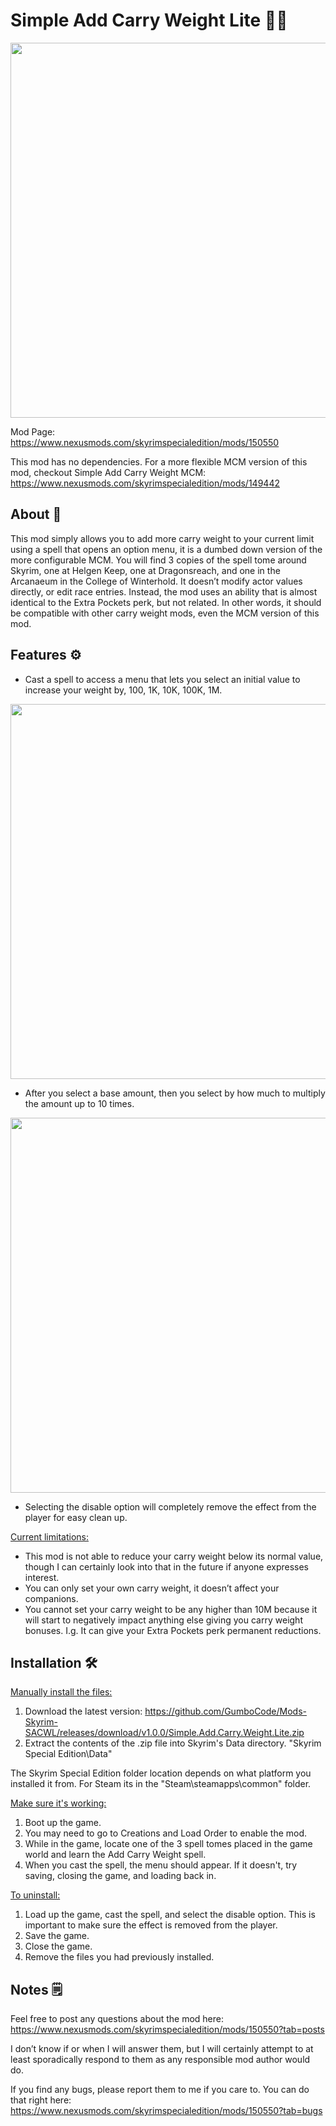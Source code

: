 # Simple Add Carry Weight Lite 🧙‍♂️

<img src="https://staticdelivery.nexusmods.com/mods/1704/images/150550/150550-1747709619-42929311.jpeg" width="600">

Mod Page: https://www.nexusmods.com/skyrimspecialedition/mods/150550

This mod has no dependencies. For a more flexible MCM version of this mod, checkout Simple Add Carry Weight MCM: https://www.nexusmods.com/skyrimspecialedition/mods/149442

## About 📖

This mod simply allows you to add more carry weight to your current limit using a spell that opens an option menu, it is a dumbed down version of the more configurable MCM. You will find 3 copies of the spell tome around Skyrim, one at Helgen Keep, one at Dragonsreach, and one in the Arcanaeum in the College of Winterhold. It doesn’t modify actor values directly, or edit race entries. Instead, the mod uses an ability that is almost identical to the Extra Pockets perk, but not related. In other words, it should be compatible with other carry weight mods, even the MCM version of this mod.

## Features ⚙

- Cast a spell to access a menu that lets you select an initial value to increase your weight by, 100, 1K, 10K, 100K, 1M.
<img src="https://staticdelivery.nexusmods.com/mods/1704/images/150550/150550-1747707995-2010355284.jpeg" width="600">

- After you select a base amount, then you select by how much to multiply the amount up to 10 times.
<img src="https://staticdelivery.nexusmods.com/mods/1704/images/150550/150550-1747708002-756149559.jpeg" width="600">

- Selecting the disable option will completely remove the effect from the player for easy clean up.

<ins>Current limitations:</ins>

- This mod is not able to reduce your carry weight below its normal value, though I can certainly look into that in the future if anyone expresses interest.
- You can only set your own carry weight, it doesn’t affect your companions.
- You cannot set your carry weight to be any higher than 10M because it will start to negatively impact anything else giving you carry weight bonuses. I.g. It can give your Extra Pockets perk permanent reductions.

## Installation 🛠

<ins>Manually install the files:</ins>

1. Download the latest version: https://github.com/GumboCode/Mods-Skyrim-SACWL/releases/download/v1.0.0/Simple.Add.Carry.Weight.Lite.zip
2. Extract the contents of the .zip file into Skyrim's Data directory. "Skyrim Special Edition\Data\"

The Skyrim Special Edition folder location depends on what platform you installed it from. For Steam its in the "Steam\steamapps\common\" folder.

<ins>Make sure it's working:</ins>

1. Boot up the game.
2. You may need to go to Creations and Load Order to enable the mod.
3. While in the game, locate one of the 3 spell tomes placed in the game world and learn the Add Carry Weight spell.
4. When you cast the spell, the menu should appear. If it doesn't, try saving, closing the game, and loading back in.

<ins>To uninstall:</ins>

1. Load up the game, cast the spell, and select the disable option. This is important to make sure the effect is removed from the player.
2. Save the game.
3. Close the game.
4. Remove the files you had previously installed.

## Notes 🗒

Feel free to post any questions about the mod here: https://www.nexusmods.com/skyrimspecialedition/mods/150550?tab=posts

I don’t know if or when I will answer them, but I will certainly attempt to at least sporadically respond to them as any responsible mod author would do.

If you find any bugs, please report them to me if you care to. You can do that right here: https://www.nexusmods.com/skyrimspecialedition/mods/150550?tab=bugs
